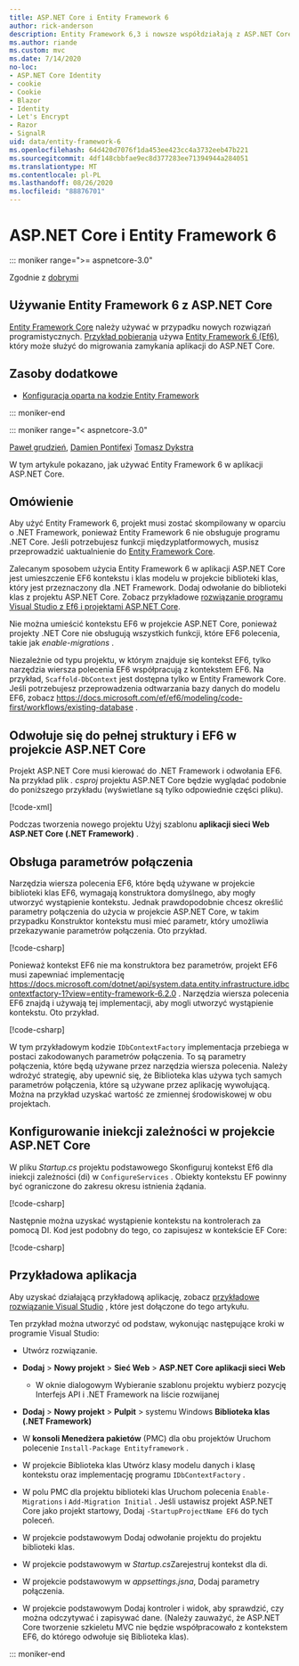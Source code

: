 ```yaml
---
title: ASP.NET Core i Entity Framework 6
author: rick-anderson
description: Entity Framework 6,3 i nowsze współdziałają z ASP.NET Core 3,1 i nowszymi.
ms.author: riande
ms.custom: mvc
ms.date: 7/14/2020
no-loc:
- ASP.NET Core Identity
- cookie
- Cookie
- Blazor
- Identity
- Let's Encrypt
- Razor
- SignalR
uid: data/entity-framework-6
ms.openlocfilehash: 64d420d7076f1da453ee423cc4a3732eeb47b221
ms.sourcegitcommit: 4df148cbbfae9ec8d377283ee71394944a284051
ms.translationtype: MT
ms.contentlocale: pl-PL
ms.lasthandoff: 08/26/2020
ms.locfileid: "88876701"
---
```

# <a name="aspnet-core-and-entity-framework-6"></a>ASP.NET Core i Entity Framework 6
::: moniker range=">= aspnetcore-3.0"

Zgodnie z [dobrymi](https://github.com/attrib75)

## <a name="using-entity-framework-6-with-aspnet-core"></a>Używanie Entity Framework 6 z ASP.NET Core

[Entity Framework Core](/ef/) należy używać w przypadku nowych rozwiązań programistycznych. [Przykład pobierania](https://github.com/dotnet/AspNetCore.Docs/tree/master/aspnetcore/data/entity-framework-6/3.xsample) używa [Entity Framework 6 (Ef6)](/ef/ef6), który może służyć do migrowania zamykania aplikacji do ASP.NET Core.

## <a name="additional-resources"></a>Zasoby dodatkowe

* [Konfiguracja oparta na kodzie Entity Framework](/ef/ef6/fundamentals/configuring/code-based)

::: moniker-end

::: moniker range="< aspnetcore-3.0"

[Paweł grudzień](https://github.com/pgrudzien12), [Damien Pontifex](https://github.com/DamienPontifex)i [Tomasz Dykstra](https://github.com/tdykstra)

W tym artykule pokazano, jak używać Entity Framework 6 w aplikacji ASP.NET Core.    

## <a name="overview"></a>Omówienie 

Aby użyć Entity Framework 6, projekt musi zostać skompilowany w oparciu o .NET Framework, ponieważ Entity Framework 6 nie obsługuje programu .NET Core. Jeśli potrzebujesz funkcji międzyplatformowych, musisz przeprowadzić uaktualnienie do [Entity Framework Core](/ef/).  

Zalecanym sposobem użycia Entity Framework 6 w aplikacji ASP.NET Core jest umieszczenie EF6 kontekstu i klas modelu w projekcie biblioteki klas, który jest przeznaczony dla .NET Framework. Dodaj odwołanie do biblioteki klas z projektu ASP.NET Core. Zobacz przykładowe [rozwiązanie programu Visual Studio z Ef6 i projektami ASP.NET Core](https://github.com/dotnet/AspNetCore.Docs/tree/master/aspnetcore/data/entity-framework-6/sample/).  

Nie można umieścić kontekstu EF6 w projekcie ASP.NET Core, ponieważ projekty .NET Core nie obsługują wszystkich funkcji, które EF6 polecenia, takie jak *enable-migrations* .    

Niezależnie od typu projektu, w którym znajduje się kontekst EF6, tylko narzędzia wiersza polecenia EF6 współpracują z kontekstem EF6. Na przykład, `Scaffold-DbContext` jest dostępna tylko w Entity Framework Core. Jeśli potrzebujesz przeprowadzenia odtwarzania bazy danych do modelu EF6, zobacz <https://docs.microsoft.com/ef/ef6/modeling/code-first/workflows/existing-database> .    

## <a name="reference-full-framework-and-ef6-in-the-aspnet-core-project"></a>Odwołuje się do pełnej struktury i EF6 w projekcie ASP.NET Core 

Projekt ASP.NET Core musi kierować do .NET Framework i odwołania EF6. Na przykład plik *. csproj* projektu ASP.NET Core będzie wyglądać podobnie do poniższego przykładu (wyświetlane są tylko odpowiednie części pliku).    

[!code-xml[](entity-framework-6/sample/MVCCore/MVCCore.csproj?range=3-9&highlight=2)]   

Podczas tworzenia nowego projektu Użyj szablonu **aplikacji sieci Web ASP.NET Core (.NET Framework)** .    

## <a name="handle-connection-strings"></a>Obsługa parametrów połączenia    

Narzędzia wiersza polecenia EF6, które będą używane w projekcie biblioteki klas EF6, wymagają konstruktora domyślnego, aby mogły utworzyć wystąpienie kontekstu. Jednak prawdopodobnie chcesz określić parametry połączenia do użycia w projekcie ASP.NET Core, w takim przypadku Konstruktor kontekstu musi mieć parametr, który umożliwia przekazywanie parametrów połączenia. Oto przykład.   

[!code-csharp[](entity-framework-6/sample/EF6/SchoolContext.cs?name=snippet_Constructor)]   

Ponieważ kontekst EF6 nie ma konstruktora bez parametrów, projekt EF6 musi zapewniać implementację <https://docs.microsoft.com/dotnet/api/system.data.entity.infrastructure.idbcontextfactory-1?view=entity-framework-6.2.0> . Narzędzia wiersza polecenia EF6 znajdą i używają tej implementacji, aby mogli utworzyć wystąpienie kontekstu. Oto przykład.   

[!code-csharp[](entity-framework-6/sample/EF6/SchoolContextFactory.cs?name=snippet_IDbContextFactory)]  

W tym przykładowym kodzie `IDbContextFactory` implementacja przebiega w postaci zakodowanych parametrów połączenia. To są parametry połączenia, które będą używane przez narzędzia wiersza polecenia. Należy wdrożyć strategię, aby upewnić się, że Biblioteka klas używa tych samych parametrów połączenia, które są używane przez aplikację wywołującą. Można na przykład uzyskać wartość ze zmiennej środowiskowej w obu projektach.   

## <a name="set-up-dependency-injection-in-the-aspnet-core-project"></a>Konfigurowanie iniekcji zależności w projekcie ASP.NET Core  

W pliku *Startup.cs* projektu podstawowego Skonfiguruj kontekst Ef6 dla iniekcji zależności (di) w `ConfigureServices` . Obiekty kontekstu EF powinny być ograniczone do zakresu okresu istnienia żądania.   

[!code-csharp[](entity-framework-6/sample/MVCCore/Startup.cs?name=snippet_ConfigureServices&highlight=5)]   

Następnie można uzyskać wystąpienie kontekstu na kontrolerach za pomocą DI. Kod jest podobny do tego, co zapisujesz w kontekście EF Core:    

[!code-csharp[](entity-framework-6/sample/MVCCore/Controllers/StudentsController.cs?name=snippet_ContextInController)]  

## <a name="sample-application"></a>Przykładowa aplikacja   

Aby uzyskać działającą przykładową aplikację, zobacz [przykładowe rozwiązanie Visual Studio](https://github.com/dotnet/AspNetCore.Docs/tree/master/aspnetcore/data/entity-framework-6/sample/) , które jest dołączone do tego artykułu.  

Ten przykład można utworzyć od podstaw, wykonując następujące kroki w programie Visual Studio:    

* Utwórz rozwiązanie.    

* **Dodaj** > **Nowy projekt** > **Sieć Web** > **ASP.NET Core aplikacji sieci Web**    
  * W oknie dialogowym Wybieranie szablonu projektu wybierz pozycję Interfejs API i .NET Framework na liście rozwijanej 

* **Dodaj** > **Nowy projekt** > **Pulpit** > systemu Windows **Biblioteka klas (.NET Framework)**  

* W **konsoli Menedżera pakietów** (PMC) dla obu projektów Uruchom polecenie `Install-Package Entityframework` .    

* W projekcie Biblioteka klas Utwórz klasy modelu danych i klasę kontekstu oraz implementację programu `IDbContextFactory` .    

* W polu PMC dla projektu biblioteki klas Uruchom polecenia `Enable-Migrations` i `Add-Migration Initial` . Jeśli ustawisz projekt ASP.NET Core jako projekt startowy, Dodaj `-StartupProjectName EF6` do tych poleceń. 

* W projekcie podstawowym Dodaj odwołanie projektu do projektu biblioteki klas.    

* W projekcie podstawowym w *Startup.cs*Zarejestruj kontekst dla di.    

* W projekcie podstawowym w *appsettings.jsna*, Dodaj parametry połączenia.    

* W projekcie podstawowym Dodaj kontroler i widok, aby sprawdzić, czy można odczytywać i zapisywać dane. (Należy zauważyć, że ASP.NET Core tworzenie szkieletu MVC nie będzie współpracowało z kontekstem EF6, do którego odwołuje się Biblioteka klas).

::: moniker-end
